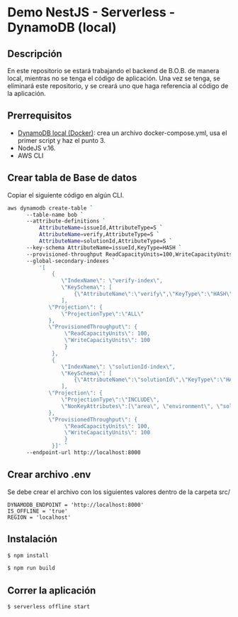 # Demo NestJS - Serverless - DynamoDB (local) 

## Descripción

En este repositorio se estará trabajando el backend de B.O.B. de manera local, mientras no se tenga el código de aplicación. Una vez se tenga, se eliminará este repositorio, y se creará uno que haga referencia al código de la aplicación.

## Prerrequisitos

- [DynamoDB local (Docker)](https://docs.aws.amazon.com/amazondynamodb/latest/developerguide/DynamoDBLocal.DownloadingAndRunning.html): crea un archivo docker-compose.yml, usa el primer script y haz el punto 3.
- NodeJS v.16.
- AWS CLI

## Crear tabla de Base de datos

Copiar el siguiente código en algún CLI.

```bash
aws dynamodb create-table `
      --table-name bob `
      --attribute-definitions `
          AttributeName=issueId,AttributeType=S `
          AttributeName=verify,AttributeType=S `
          AttributeName=solutionId,AttributeType=S `
      --key-schema AttributeName=issueId,KeyType=HASH `
      --provisioned-throughput ReadCapacityUnits=100,WriteCapacityUnits=100 `
      --global-secondary-indexes `
          '[
              {
                 \"IndexName\": \"verify-index\",
                 \"KeySchema\": [
                     {\"AttributeName\":\"verify\",\"KeyType\":\"HASH\"}
                 ],
             \"Projection\": {
                 \"ProjectionType\":\"ALL\"
             },
             \"ProvisionedThroughput\": {
                  \"ReadCapacityUnits\": 100,
                  \"WriteCapacityUnits\": 100
                  }
              },
              {
                 \"IndexName\": \"solutionId-index\",
                 \"KeySchema\": [
                     {\"AttributeName\":\"solutionId\",\"KeyType\":\"HASH\"}
                 ],
             \"Projection\": {
                 \"ProjectionType\":\"INCLUDE\",
                 \"NonKeyAttributes\":[\"area\", \"environment\", \"solutionUser\", \"solutionTitle\", \"solutionDetail\", \"solutionAttachment\", \"dateUpdated\"]
             }, 
             \"ProvisionedThroughput\": {
                  \"ReadCapacityUnits\": 100,
                  \"WriteCapacityUnits\": 100
                  }
              }]' `
      --endpoint-url http://localhost:8000
```

## Crear archivo .env

Se debe crear el archivo con los siguientes valores dentro de la carpeta src/
```
DYNAMODB_ENDPOINT = 'http://localhost:8000'
IS_OFFLINE = 'true'
REGION = 'localhost'
```

## Instalación 

```bash
$ npm install
```

```bash
$ npm run build
```

## Correr la aplicación

```bash
$ serverless offline start
```
